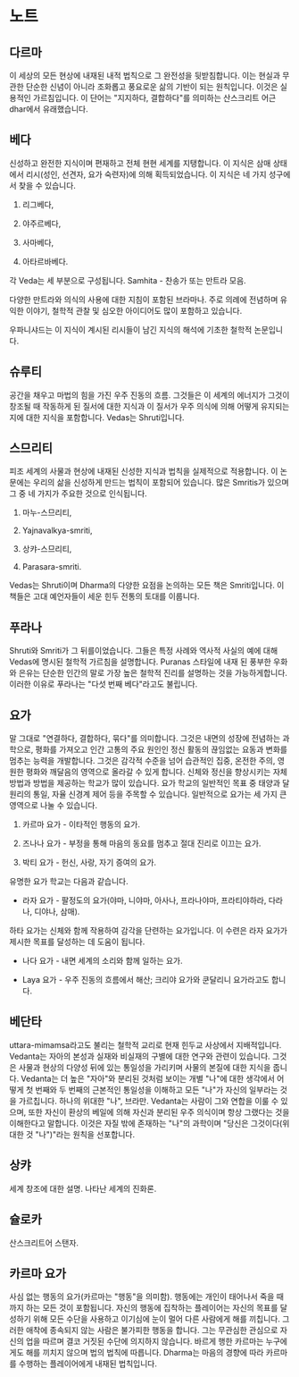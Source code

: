 # 노트

## 다르마

이 세상의 모든 현상에 내재된 내적 법칙으로 그 완전성을 뒷받침합니다. 이는 현실과 무관한 단순한 신념이 아니라 조화롭고 풍요로운 삶의 기반이 되는 원칙입니다. 이것은 실용적인 가르침입니다. 이 단어는 "지지하다, 결합하다"를 의미하는 산스크리트 어근 dhar에서 유래했습니다.

## 베다

신성하고 완전한 지식이며 편재하고 전체 현현 세계를 지탱합니다. 이 지식은 삼매 상태에서 리시(성인, 선견자, 요가 숙련자)에 의해 획득되었습니다. 이 지식은 네 가지 성구에서 찾을 수 있습니다.

1. 리그베다,

2. 야주르베다,

3. 사마베다,

4. 아타르바베다.

각 Veda는 세 부분으로 구성됩니다. Samhita - 찬송가 또는 만트라 모음.

다양한 만트라와 의식의 사용에 대한 지침이 포함된 브라마나. 주로 의례에 전념하며 유익한 이야기, 철학적 관찰 및 심오한 아이디어도 많이 포함하고 있습니다.

우파니샤드는 이 지식이 계시된 리시들이 남긴 지식의 해석에 기초한 철학적 논문입니다.

## 슈루티

공간을 채우고 마법의 힘을 가진 우주 진동의 흐름. 그것들은 이 세계의 에너지가 그것이 창조될 때 작동하게 된 질서에 대한 지식과 이 질서가 우주 의식에 의해 어떻게 유지되는지에 대한 지식을 포함합니다. Vedas는 Shruti입니다.

## 스므리티

피조 세계의 사물과 현상에 내재된 신성한 지식과 법칙을 실제적으로 적용합니다. 이 논문에는 우리의 삶을 신성하게 만드는 법칙이 포함되어 있습니다. 많은 Smritis가 있으며 그 중 네 가지가 주요한 것으로 인식됩니다.

1. 마누-스므리티,

2. Yajnavalkya-smriti,

3. 상캬-스므리티,

4. Parasara-smriti.

Vedas는 Shruti이며 Dharma의 다양한 요점을 논의하는 모든 책은 Smriti입니다. 이 책들은 고대 예언자들이 세운 힌두 전통의 토대를 이룹니다.

## 푸라나

Shruti와 Smriti가 그 뒤를이었습니다. 그들은 특정 사례와 역사적 사실의 예에 대해 Vedas에 명시된 철학적 가르침을 설명합니다. Puranas 스타일에 내재 된 풍부한 우화와 은유는 단순한 인간의 말로 가장 높은 철학적 진리를 설명하는 것을 가능하게합니다. 이러한 이유로 푸라나는 "다섯 번째 베다"라고도 불립니다.

## 요가

말 그대로 "연결하다, 결합하다, 묶다"를 의미합니다. 그것은 내면의 성장에 전념하는 과학으로, 평화를 가져오고 인간 고통의 주요 원인인 정신 활동의 끊임없는 요동과 변화를 멈추는 능력을 개발합니다. 그것은 감각적 수준을 넘어 습관적인 집중, 온전한 주의, 영원한 평화와 깨달음의 영역으로 올라갈 수 있게 합니다. 신체와 정신을 향상시키는 자체 방법과 방법을 제공하는 학교가 많이 있습니다. 요가 학교의 일반적인 목표 중 태양과 달 원리의 통일, 자율 신경계 제어 등을 주목할 수 있습니다. 일반적으로 요가는 세 가지 큰 영역으로 나눌 수 있습니다.

1. 카르마 요가 - 이타적인 행동의 요가.

2. 즈나나 요가 - 부정을 통해 마음의 동요를 멈추고 절대 진리로 이끄는 요가.

3. 박티 요가 - 헌신, 사랑, 자기 증여의 요가.

유명한 요가 학교는 다음과 같습니다.

- 라자 요가 - 팔정도의 요가(야마, 니야마, 아사나, 프라나야마, 프라티야하라, 다라나, 디야나, 삼매).

하타 요가는 신체와 함께 작용하여 감각을 단련하는 요가입니다. 이 수련은 라자 요가가 제시한 목표를 달성하는 데 도움이 됩니다.

- 나다 요가 - 내면 세계의 소리와 함께 일하는 요가.

- Laya 요가 - 우주 진동의 흐름에서 해산; 크리야 요가와 쿤달리니 요가라고도 합니다.

## 베단타

uttara-mimamsa라고도 불리는 철학적 교리로 현재 힌두교 사상에서 지배적입니다. Vedanta는 자아의 본성과 실재와 비실재의 구별에 대한 연구와 관련이 있습니다. 그것은 사물과 현상의 다양성 뒤에 있는 통일성을 가리키며 사물의 본질에 대한 지식을 줍니다. Vedanta는 더 높은 "자아"와 분리된 것처럼 보이는 개별 "나"에 대한 생각에서 어떻게 첫 번째와 두 번째의 근본적인 통일성을 이해하고 모든 "나"가 자신의 일부라는 것을 가르칩니다. 하나의 위대한 "나", 브라만. Vedanta는 사람이 그와 연합을 이룰 수 있으며, 또한 자신이 환상의 베일에 의해 자신과 분리된 우주 의식이며 항상 그랬다는 것을 이해한다고 말합니다. 이것은 자질 밖에 존재하는 "나"의 과학이며 "당신은 그것이다(위대한 것 "나")"라는 원칙을 선포합니다.

## 상캬

세계 창조에 대한 설명. 나타난 세계의 진화론.

## 슐로카

산스크리트어 스탠자.

## 카르마 요가

사심 없는 행동의 요가(카르마는 "행동"을 의미함). 행동에는 개인이 태어나서 죽을 때까지 하는 모든 것이 포함됩니다. 자신의 행동에 집착하는 플레이어는 자신의 목표를 달성하기 위해 모든 수단을 사용하고 이기심에 눈이 멀어 다른 사람에게 해를 끼칩니다. 그러한 애착에 종속되지 않는 사람은 불가피한 행동을 합니다. 그는 무관심한 관심으로 자신의 업을 따르며 결코 거짓된 수단에 의지하지 않습니다. 바르게 행한 카르마는 누구에게도 해를 끼치지 않으며 법의 법칙에 따릅니다. Dharma는 마음의 경향에 따라 카르마를 수행하는 플레이어에게 내재된 법칙입니다.

